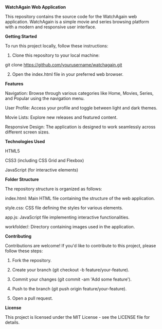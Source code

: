 **__WatchAgain Web Application__**

This repository contains the source code for the WatchAgain web application. WatchAgain is a simple movie and series browsing platform with a modern and responsive user interface.




**__Getting Started__**

To run this project locally, follow these instructions:

1. Clone this repository to your local machine:

git clone https://github.com/yourusername/watchagain.git

2. Open the index.html file in your preferred web browser.




**__Features__**

Navigation: Browse through various categories like Home, Movies, Series, and Popular using the navigation menu.

User Profile: Access your profile and toggle between light and dark themes.

Movie Lists: Explore new releases and featured content.

Responsive Design: The application is designed to work seamlessly across different screen sizes.




**__Technologies Used__**

HTML5

CSS3 (including CSS Grid and Flexbox)

JavaScript (for interactive elements)




**__Folder Structure__**

The repository structure is organized as follows:

index.html: Main HTML file containing the structure of the web application.

style.css: CSS file defining the styles for various elements.

app.js: JavaScript file implementing interactive functionalities.

workfolder/: Directory containing images used in the application.




**__Contributing__**

Contributions are welcome! If you'd like to contribute to this project, please follow these steps:

1. Fork the repository.

2. Create your branch (git checkout -b feature/your-feature).

3. Commit your changes (git commit -am 'Add some feature').

4. Push to the branch (git push origin feature/your-feature).

5. Open a pull request.




**__License__**

This project is licensed under the MIT License - see the LICENSE file for details.
